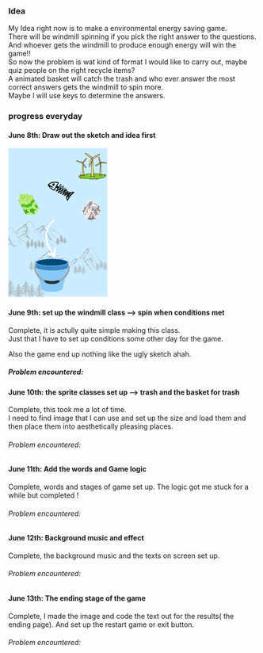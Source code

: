 ### Idea
My Idea right now is to make a environmental energy saving game.  
There will be windmill spinning if you pick the right answer to the questions.  
And whoever gets the windmill to produce enough energy will win the game!!  
So now the problem is wat kind of format I would like to carry out, maybe quiz people on the right recycle items?  
A animated basket will catch the trash and who ever answer the most correct answers gets the windmill to spin more.  
Maybe I will use keys to determine the answers.

### progress everyday
#### June 8th: Draw out the sketch and idea first

<img src="https://github.com/FairyyGenie/introToIM/blob/main/midtermProject/Images/midtermsketch.PNG" width="200" height="300">

#### June 9th: set up the windmill class --> spin when conditions met

Complete, it is actully quite simple making this class.  
Just that I have to set up conditions some other day for the game.

Also the game end up nothing like the ugly sketch ahah.
##### Problem encountered: 

#### June 10th: the sprite classes set up --> trash and the basket for trash

Complete, this took me a lot of time.  
I need to find image that I can use and set up the size and load them and then place them into aesthetically pleasing places.
###### Problem encountered: 

#### June 11th: Add the words and Game logic

Complete, words and stages of game set up.
The logic got me stuck for a while but completed !
###### Problem encountered: 

#### June 12th: Background music and effect

Complete, the background music and the texts on screen set up.
###### Problem encountered: 

#### June 13th: The ending stage of the game

Complete, I made the image and code the text out for the results( the ending page).
And set up the restart game or exit button.
###### Problem encountered: 

